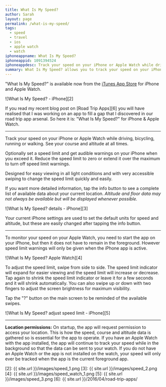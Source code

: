 ```yaml
---
title: What Is My Speed?
author: Sarah
layout: page
permalink: /what-is-my-speed/
tags:
  - speed
  - travel
  - ios
  - apple watch
  - watch
iphoneappname: What Is My Speed?
iphoneappid: 1091394524
iphoneappdesc: Track your speed on your iPhone or Apple Watch while driving, bicycling, running or walking. See your course and altitude at all times. Set the speed limit to trigger warnings where appropriate.
summary: What Is My Speed? allows you to track your speed on your iPhone or Apple Watch while driving, bicycling, running or walking. See your course and altitude at all times. Set the speed limit to trigger warnings where appropriate.
---
```

<style>
img {
    display: block;
    margin-left: auto;
    margin-right: auto }
</style>

"What Is My Speed?" is available now from the [iTunes App Store][1] for iPhone and Apple Watch.

![What Is My Speed? - iPhone][2]

If you read my recent blog post on [Road Trip Apps][6] you will have realised that I was working on an app to fill a gap that I discovered in our road trip app arsenal. So here it is: "What Is My Speed?" for iPhone & Apple Watch.

---

Track your speed on your iPhone or Apple Watch while driving, bicycling, running or walking.
See your course and altitude at all times.

Optionally set a speed limit and get audible warnings on your iPhone when you exceed it. Reduce the speed limit to zero or extend it over the maximum to turn off speed limit warnings.

Designed for easy viewing in all light conditions and with very accessible swiping to change the speed limit quickly and easily.

If you want more detailed information, tap the info button to see a complete list of available data about your current location. *Altitude and floor data may not always be available but will be displayed whenever possible.*

![What Is My Speed? details - iPhone][3]

Your current iPhone settings are used to set the default units for speed and altitude, but these are easily changed after tapping the info button.

---

To monitor your speed on your Apple Watch, you need to start the app on your iPhone, but then it does not have to remain in the foreground. However speed limit warnings will only be given when the iPhone app is active.

![What Is My Speed? Apple Watch][4]

To adjust the speed limit, swipe from side to side. The speed limit indicator will expand for easier viewing and the speed limit will increase or decrease. Tap again to shrink the speed limit indicator or leave it for a few seconds and it will shrink automatically. You can also swipe up or down with two fingers to adjust the screen brightness for maximum visibility.

Tap the "?" button on the main screen to be reminded of the available swipes.

![What Is My Speed? adjust speed limit - iPhone][5]

---

**Location permissions:** On startup, the app will request permission to access your location. This is how the speed, course and altitude data is gathered so is essential for the app to operate. If you have an Apple Watch with the app installed, the app will continue to track your speed while in the background so that the data can be sent to your watch. If you do not have an Apple Watch or the app is not installed on the watch, your speed will only ever be tracked when the app is the current foreground app.

[1]: https://itunes.apple.com/app/what-is-my-speed/id1091394524
[2]: {{ site.url }}/images/speed_1.png
[3]: {{ site.url }}/images/speed_2.png
[4]: {{ site.url }}/images/speed_watch_1.png
[5]: {{ site.url }}/images/speed_3.png
[6]: {{ site.url }}/2016/04/road-trip-apps/
